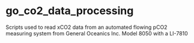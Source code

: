 # go_co2_data_processing
Scripts used to read xCO2 data from an automated flowing pCO2 measuring system from General Oceanics Inc. Model 8050 with a LI-7810
